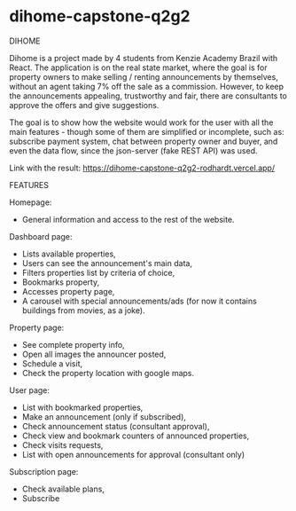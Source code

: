 # dihome-capstone-q2g2


DIHOME

Dihome is a project made by 4 students from Kenzie Academy Brazil with React.
The application is on the real state market, where the goal is for property owners to make selling / renting announcements by themselves, without an agent taking 7% off the sale as a commission.
However, to keep the announcements appealing, trustworthy and fair, there are consultants to approve the offers and give suggestions.

The goal is to show how the website would work for the user with all the main features - though some of them are simplified or incomplete, such as: subscribe payment system, chat between property owner and buyer, and even the data flow, since the json-server (fake REST API) was used.

Link with the result: https://dihome-capstone-q2g2-rodhardt.vercel.app/


FEATURES

Homepage: 
- General information and access to the rest of the website.

Dashboard page:
- Lists available properties,
- Users can see the announcement's main data, 
- Filters properties list by criteria of choice,
- Bookmarks property,
- Accesses property page,
- A carousel with special announcements/ads (for now it contains buildings from movies, as a joke).

Property page:
- See complete property info,
- Open all images the announcer posted,
- Schedule a visit,
- Check the property location with google maps.

User page:
- List with bookmarked properties,
- Make an announcement (only if subscribed),
- Check announcement status (consultant approval),
- Check view and bookmark counters of announced properties,
- Check visits requests,
- List with open announcements for approval (consultant only)

Subscription page:
- Check available plans,
- Subscribe


